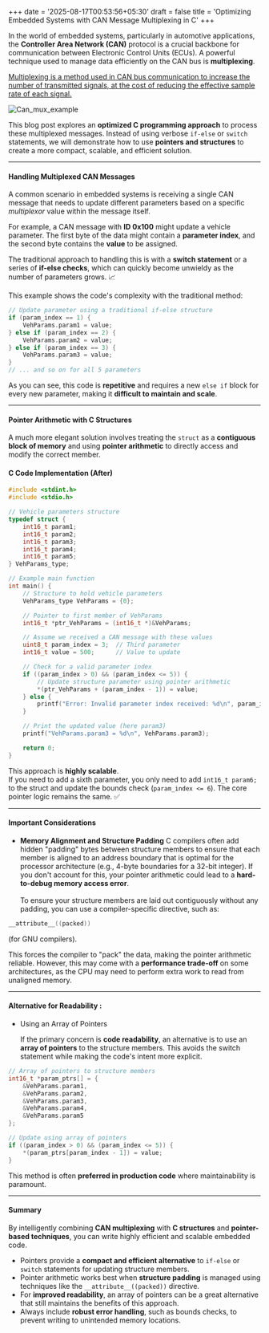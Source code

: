 +++
date = '2025-08-17T00:53:56+05:30'
draft = false
title = 'Optimizing Embedded Systems with CAN Message Multiplexing in C'
+++

In the world of embedded systems, particularly in automotive applications, the **Controller Area Network (CAN)** protocol is a crucial backbone for communication between Electronic Control Units (ECUs). A powerful technique used to manage data efficiently on the CAN bus is **multiplexing**.  

[Multiplexing is a method used in CAN bus communication to increase the number of transmitted signals, at the cost of reducing the effective sample rate of each signal.](https://in.mathworks.com/help/vnt/ug/multiplexing-and-demultiplexing-can-messages.html)

![Can_mux_example](/images/Can_mux_example.png)

This blog post explores an **optimized C programming approach** to process these multiplexed messages. Instead of using verbose `if-else` or `switch` statements, we will demonstrate how to use **pointers and structures** to create a more compact, scalable, and efficient solution.

***

#### **Handling Multiplexed CAN Messages**  

A common scenario in embedded systems is receiving a single CAN message that needs to update different parameters based on a specific *multiplexor* value within the message itself.  

For example, a CAN message with **ID 0x100** might update a vehicle parameter. The first byte of the data might contain a **parameter index**, and the second byte contains the **value** to be assigned.  

The traditional approach to handling this is with a **switch statement** or a series of **if-else checks**, which can quickly become unwieldy as the number of parameters grows. 📈  

This example shows the code's complexity with the traditional method:  

```c
// Update parameter using a traditional if-else structure
if (param_index == 1) {
    VehParams.param1 = value;
} else if (param_index == 2) {
    VehParams.param2 = value;
} else if (param_index == 3) {
    VehParams.param3 = value;
}
// ... and so on for all 5 parameters
```

As you can see, this code is **repetitive** and requires a new `else if` block for every new parameter, making it **difficult to maintain and scale**. 
***

#### **Pointer Arithmetic with C Structures** 

A much more elegant solution involves treating the `struct` as a **contiguous block of memory** and using **pointer arithmetic** to directly access and modify the correct member.  

#### C Code Implementation (After)  

```c
#include <stdint.h>
#include <stdio.h>

// Vehicle parameters structure
typedef struct {
    int16_t param1;
    int16_t param2;
    int16_t param3;
    int16_t param4;
    int16_t param5;
} VehParams_type;

// Example main function
int main() {
    // Structure to hold vehicle parameters
    VehParams_type VehParams = {0};

    // Pointer to first member of VehParams
    int16_t *ptr_VehParams = (int16_t *)&VehParams;

    // Assume we received a CAN message with these values
    uint8_t param_index = 3;  // Third parameter
    int16_t value = 500;      // Value to update

    // Check for a valid parameter index
    if ((param_index > 0) && (param_index <= 5)) {
        // Update structure parameter using pointer arithmetic
        *(ptr_VehParams + (param_index - 1)) = value;
    } else {
        printf("Error: Invalid parameter index received: %d\n", param_index);
    }

    // Print the updated value (here param3)
    printf("VehParams.param3 = %d\n", VehParams.param3);

    return 0;
}
```

This approach is **highly scalable**.  
If you need to add a sixth parameter, you only need to add `int16_t param6;` to the struct and update the bounds check (`param_index <= 6`). The core pointer logic remains the same. ✅  
***

#### **Important Considerations** 
- **Memory Alignment and Structure Padding** 
    C compilers often add hidden "padding" bytes between structure members to ensure that each member is aligned to an address boundary that is optimal for the processor architecture (e.g., 4-byte boundaries for a 32-bit integer).  If you don't account for this, your pointer arithmetic could lead to a **hard-to-debug memory access error**. \
    \
    To ensure your structure members are laid out contiguously without any padding, you can use a compiler-specific directive, such as:  

```c
__attribute__((packed))
```  

(for GNU compilers).  

This forces the compiler to "pack" the data, making the pointer arithmetic reliable. However, this may come with a **performance trade-off** on some architectures, as the CPU may need to perform extra work to read from unaligned memory.  

---

#### **Alternative for Readability** : 
-   Using an Array of Pointers  

    If the primary concern is **code readability**, an alternative is to use an **array of pointers** to the structure members. This avoids the switch statement while making the code's intent more explicit. 

```c
// Array of pointers to structure members
int16_t *param_ptrs[] = {
    &VehParams.param1,
    &VehParams.param2,
    &VehParams.param3,
    &VehParams.param4,
    &VehParams.param5
};

// Update using array of pointers
if ((param_index > 0) && (param_index <= 5)) {
    *(param_ptrs[param_index - 1]) = value;
}
```

This method is often **preferred in production code** where maintainability is paramount. 
***
#### **Summary**

By intelligently combining **CAN multiplexing** with **C structures** and **pointer-based techniques**, you can write highly efficient and scalable embedded code.  

- Pointers provide a **compact and efficient alternative** to `if-else` or `switch` statements for updating structure members.  
- Pointer arithmetic works best when **structure padding** is managed using techniques like the `__attribute__((packed))` directive.  
- For **improved readability**, an array of pointers can be a great alternative that still maintains the benefits of this approach.  
- Always include **robust error handling**, such as bounds checks, to prevent writing to unintended memory locations.  
